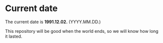 # Current date

The current date is **1991.12.02.** (YYYY.MM.DD.)

This repository will be good when the world ends, so we will know how long it lasted.